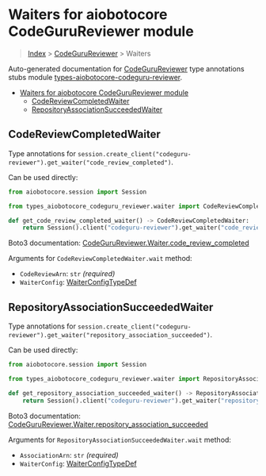 <a id="waiters-for-aiobotocore-codegurureviewer-module"></a>

# Waiters for aiobotocore CodeGuruReviewer module

> [Index](..) > [CodeGuruReviewer](.) > Waiters

Auto-generated documentation for
[CodeGuruReviewer](https://boto3.amazonaws.com/v1/documentation/api/latest/reference/services/codeguru-reviewer.html#CodeGuruReviewer)
type annotations stubs module
[types-aiobotocore-codeguru-reviewer](https://pypi.org/project/types-aiobotocore-codeguru-reviewer/).

- [Waiters for aiobotocore CodeGuruReviewer module](#waiters-for-aiobotocore-codegurureviewer-module)
  - [CodeReviewCompletedWaiter](#codereviewcompletedwaiter)
  - [RepositoryAssociationSucceededWaiter](#repositoryassociationsucceededwaiter)

<a id="codereviewcompletedwaiter"></a>

## CodeReviewCompletedWaiter

Type annotations for
`session.create_client("codeguru-reviewer").get_waiter("code_review_completed")`.

Can be used directly:

```python
from aiobotocore.session import Session

from types_aiobotocore_codeguru_reviewer.waiter import CodeReviewCompletedWaiter

def get_code_review_completed_waiter() -> CodeReviewCompletedWaiter:
    return Session().client("codeguru-reviewer").get_waiter("code_review_completed")
```

Boto3 documentation:
[CodeGuruReviewer.Waiter.code_review_completed](https://boto3.amazonaws.com/v1/documentation/api/latest/reference/services/codeguru-reviewer.html#CodeGuruReviewer.Waiter.CodeReviewCompleted)

Arguments for `CodeReviewCompletedWaiter.wait` method:

- `CodeReviewArn`: `str` *(required)*
- `WaiterConfig`: [WaiterConfigTypeDef](./type_defs.md#waiterconfigtypedef)

<a id="repositoryassociationsucceededwaiter"></a>

## RepositoryAssociationSucceededWaiter

Type annotations for
`session.create_client("codeguru-reviewer").get_waiter("repository_association_succeeded")`.

Can be used directly:

```python
from aiobotocore.session import Session

from types_aiobotocore_codeguru_reviewer.waiter import RepositoryAssociationSucceededWaiter

def get_repository_association_succeeded_waiter() -> RepositoryAssociationSucceededWaiter:
    return Session().client("codeguru-reviewer").get_waiter("repository_association_succeeded")
```

Boto3 documentation:
[CodeGuruReviewer.Waiter.repository_association_succeeded](https://boto3.amazonaws.com/v1/documentation/api/latest/reference/services/codeguru-reviewer.html#CodeGuruReviewer.Waiter.RepositoryAssociationSucceeded)

Arguments for `RepositoryAssociationSucceededWaiter.wait` method:

- `AssociationArn`: `str` *(required)*
- `WaiterConfig`: [WaiterConfigTypeDef](./type_defs.md#waiterconfigtypedef)
